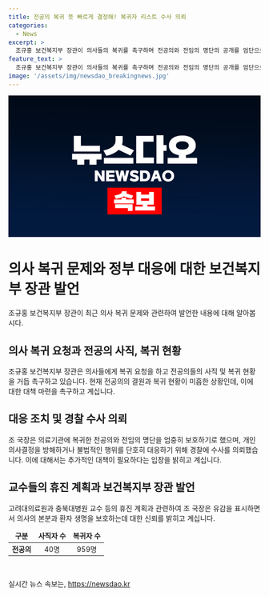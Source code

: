 ```yaml
---
title: 전공의 복귀 뜻 빠르게 결정해! 복귀자 리스트 수사 의뢰
categories:
  - News
excerpt: >
  조규홍 보건복지부 장관이 의사들의 복귀를 촉구하며 전공의와 전임의 명단의 공개를 엄단으로 삼고 경찰에 수사 의뢰를 진행했다. 병원에 복귀한 전공의와 전임의 명단을 공개하는 행위에 대해 강력히 대처할 것을 강조했다. 또한 집단 휴진을 발표한 교수들에 대해 유감을 표명하며 개인의 의사결정을 방해하는 행위에 대해 단호한 대응을 약속했다.
feature_text: >
  조규홍 보건복지부 장관이 의사들의 복귀를 촉구하며 전공의와 전임의 명단의 공개를 엄단으로 삼고 경찰에 수사 의뢰를 진행했다. 병원에 복귀한 전공의와 전임의 명단을 공개하는 행위에 대해 강력히 대처할 것을 강조했다. 또한 집단 휴진을 발표한 교수들에 대해 유감을 표명하며 개인의 의사결정을 방해하는 행위에 대해 단호한 대응을 약속했다.
image: '/assets/img/newsdao_breakingnews.jpg'
---
```


<p><img src="/assets/img/newsdao_breakingnews.jpg" alt="pcversion 속보" /></p>

<h1 data-ke-size="size26"><b>의사 복귀 문제와 정부 대응에 대한 보건복지부 장관 발언</b></h1>

<p data-ke-size="size16">조규홍 보건복지부 장관이 최근 의사 복귀 문제와 관련하여 발언한 내용에 대해 알아봅시다.</p>

<h2 data-ke-size="size24"><b>의사 복귀 요청과 전공의 사직, 복귀 현황</b></h2>

<p data-ke-size="size16">조규홍 보건복지부 장관은 의사들에게 복귀 요청을 하고 전공의들의 사직 및 복귀 현황을 거듭 촉구하고 있습니다. 현재 전공의의 결원과 복귀 현황이 미흡한 상황인데, 이에 대한 대책 마련을 촉구하고 계십니다.</p>

<h2 data-ke-size="size24"><b>대응 조치 및 경찰 수사 의뢰</b></h2>

<p data-ke-size="size16">조 국장은 의료기관에 복귀한 전공의와 전임의 명단을 엄중히 보호하기로 했으며, 개인 의사결정을 방해하거나 불법적인 행위를 단호히 대응하기 위해 경찰에 수사를 의뢰했습니다. 이에 대해서는 추가적인 대책이 필요하다는 입장을 밝히고 계십니다.</p>

<h2 data-ke-size="size24"><b>교수들의 휴진 계획과 보건복지부 장관 발언</b></h2>

<p data-ke-size="size16">고려대의료원과 충북대병원 교수 등의 휴진 계획과 관련하여 조 국장은 유감을 표시하면서 의사의 본분과 환자 생명을 보호하는데 대한 신뢰를 밝히고 계십니다.</p>

<table>
  <thead>
    <tr>
      <td style="text-align: center; height: 17px;"><b>구분</b></td>
      <td style="text-align: center; height: 17px;"><b>사직자 수</b></td>
      <td style="text-align: center; height: 17px;"><b>복귀자 수</b></td>
    </tr>
  </thead>
  <tbody>
    <tr>
      <td style="text-align: center; height: 17px;"><b>전공의</b></td>
      <td style="text-align: center; height: 17px;">40명</td>
      <td style="text-align: center; height: 17px;">959명</td>
    </tr>
  </tbody>
</table>

<p data-ke-size="size16">&nbsp;</p>
실시간 뉴스 속보는, <a href="https://newsdao.kr" rel="dofollow">https://newsdao.kr</a>


